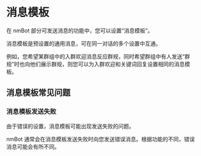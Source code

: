 # 消息模板

在 nmBot 部分可发送消息的功能中，您可以设置“消息模板”。

消息模板是预设置的通用消息，可在同一对话的多个设置中互通。

例如，您希望某群组中的入群欢迎消息反应群规，同时希望群组中有人发送“群规”时也向他们展示群规，则您可以为入群欢迎和关键词回复设置相同的消息模板。

## 消息模板常见问题

### 消息模板发送失败

由于错误的设置，消息模板可能出现发送失败的问题。

nmBot 通常会在消息模板发送失败时向您发送错误消息。根据功能的不同，错误消息可能会有所不同。

